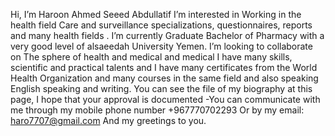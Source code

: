 Hi, I’m Haroon Ahmed Seeed Abdullatif
I’m interested in Working in the health field Care and surveillance specializations, questionnaires, reports and many health fields .
I’m currently Graduate Bachelor of Pharmacy with a very good level of alsaeedah University Yemen.
I’m looking to collaborate on The sphere of health and medical and medical I have many skills, scientific and practical talents and I have many certificates from the World Health Organization and many courses in the same field and also speaking English speaking and writing.
You can see the file of my biography at this page, I hope that your approval is documented 
-You can communicate with me through my mobile phone number +967770702293 Or by my email: haro7707@gmail.com
And my greetings to you.

<!---
haroon770/haroon770 is a ✨ special ✨ repository because its `README.md` (this file) appears on your GitHub profile.
You can click the Preview link to take a look at your changes.
--->

